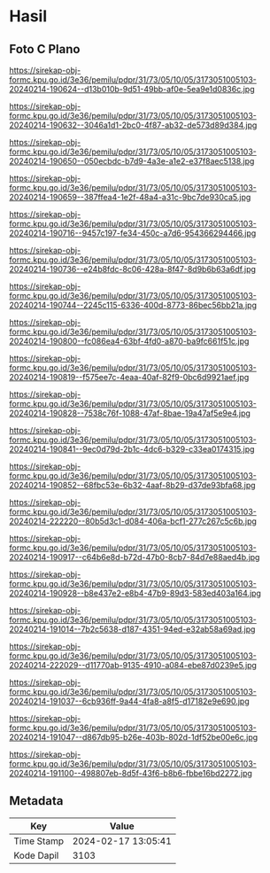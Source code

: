 # Hasil

## Foto C Plano

https://sirekap-obj-formc.kpu.go.id/3e36/pemilu/pdpr/31/73/05/10/05/3173051005103-20240214-190624--d13b010b-9d51-49bb-af0e-5ea9e1d0836c.jpg

https://sirekap-obj-formc.kpu.go.id/3e36/pemilu/pdpr/31/73/05/10/05/3173051005103-20240214-190632--3046a1d1-2bc0-4f87-ab32-de573d89d384.jpg

https://sirekap-obj-formc.kpu.go.id/3e36/pemilu/pdpr/31/73/05/10/05/3173051005103-20240214-190650--050ecbdc-b7d9-4a3e-a1e2-e37f8aec5138.jpg

https://sirekap-obj-formc.kpu.go.id/3e36/pemilu/pdpr/31/73/05/10/05/3173051005103-20240214-190659--387ffea4-1e2f-48a4-a31c-9bc7de930ca5.jpg

https://sirekap-obj-formc.kpu.go.id/3e36/pemilu/pdpr/31/73/05/10/05/3173051005103-20240214-190716--9457c197-fe34-450c-a7d6-954366294466.jpg

https://sirekap-obj-formc.kpu.go.id/3e36/pemilu/pdpr/31/73/05/10/05/3173051005103-20240214-190736--e24b8fdc-8c06-428a-8f47-8d9b6b63a6df.jpg

https://sirekap-obj-formc.kpu.go.id/3e36/pemilu/pdpr/31/73/05/10/05/3173051005103-20240214-190744--2245c115-6336-400d-8773-86bec56bb21a.jpg

https://sirekap-obj-formc.kpu.go.id/3e36/pemilu/pdpr/31/73/05/10/05/3173051005103-20240214-190800--fc086ea4-63bf-4fd0-a870-ba9fc661f51c.jpg

https://sirekap-obj-formc.kpu.go.id/3e36/pemilu/pdpr/31/73/05/10/05/3173051005103-20240214-190819--f575ee7c-4eaa-40af-82f9-0bc6d9921aef.jpg

https://sirekap-obj-formc.kpu.go.id/3e36/pemilu/pdpr/31/73/05/10/05/3173051005103-20240214-190828--7538c76f-1088-47af-8bae-19a47af5e9e4.jpg

https://sirekap-obj-formc.kpu.go.id/3e36/pemilu/pdpr/31/73/05/10/05/3173051005103-20240214-190841--9ec0d79d-2b1c-4dc6-b329-c33ea0174315.jpg

https://sirekap-obj-formc.kpu.go.id/3e36/pemilu/pdpr/31/73/05/10/05/3173051005103-20240214-190852--68fbc53e-6b32-4aaf-8b29-d37de93bfa68.jpg

https://sirekap-obj-formc.kpu.go.id/3e36/pemilu/pdpr/31/73/05/10/05/3173051005103-20240214-222220--80b5d3c1-d084-406a-bcf1-277c267c5c6b.jpg

https://sirekap-obj-formc.kpu.go.id/3e36/pemilu/pdpr/31/73/05/10/05/3173051005103-20240214-190917--c64b6e8d-b72d-47b0-8cb7-84d7e88aed4b.jpg

https://sirekap-obj-formc.kpu.go.id/3e36/pemilu/pdpr/31/73/05/10/05/3173051005103-20240214-190928--b8e437e2-e8b4-47b9-89d3-583ed403a164.jpg

https://sirekap-obj-formc.kpu.go.id/3e36/pemilu/pdpr/31/73/05/10/05/3173051005103-20240214-191014--7b2c5638-d187-4351-94ed-e32ab58a69ad.jpg

https://sirekap-obj-formc.kpu.go.id/3e36/pemilu/pdpr/31/73/05/10/05/3173051005103-20240214-222029--d11770ab-9135-4910-a084-ebe87d0239e5.jpg

https://sirekap-obj-formc.kpu.go.id/3e36/pemilu/pdpr/31/73/05/10/05/3173051005103-20240214-191037--6cb936ff-9a44-4fa8-a8f5-d17182e9e690.jpg

https://sirekap-obj-formc.kpu.go.id/3e36/pemilu/pdpr/31/73/05/10/05/3173051005103-20240214-191047--d867db95-b26e-403b-802d-1df52be00e6c.jpg

https://sirekap-obj-formc.kpu.go.id/3e36/pemilu/pdpr/31/73/05/10/05/3173051005103-20240214-191100--498807eb-8d5f-43f6-b8b6-fbbe16bd2272.jpg


## Metadata

| Key        | Value               |
| ---------- | ------------------- |
| Time Stamp | 2024-02-17 13:05:41 |
| Kode Dapil | 3103                |




